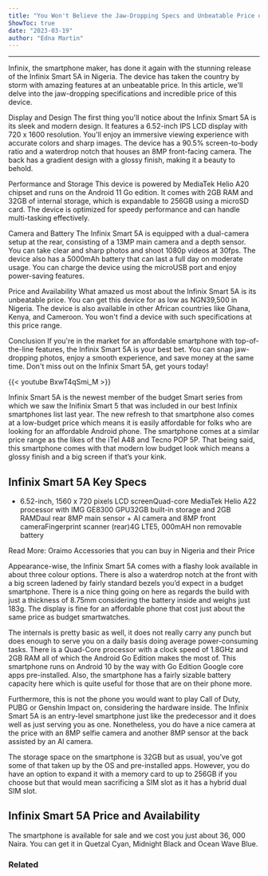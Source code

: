 ```yaml
---
title: "You Won't Believe the Jaw-Dropping Specs and Unbeatable Price of the Infinix Smart 5A in Nigeria!"
ShowToc: true 
date: "2023-03-19"
author: "Edna Martin"
---
```

*****
Infinix, the smartphone maker, has done it again with the stunning release of the Infinix Smart 5A in Nigeria. The device has taken the country by storm with amazing features at an unbeatable price. In this article, we'll delve into the jaw-dropping specifications and incredible price of this device.

Display and Design
The first thing you'll notice about the Infinix Smart 5A is its sleek and modern design. It features a 6.52-inch IPS LCD display with 720 x 1600 resolution. You'll enjoy an immersive viewing experience with accurate colors and sharp images. The device has a 90.5% screen-to-body ratio and a waterdrop notch that houses an 8MP front-facing camera. The back has a gradient design with a glossy finish, making it a beauty to behold.

Performance and Storage
This device is powered by MediaTek Helio A20 chipset and runs on the Android 11 Go edition. It comes with 2GB RAM and 32GB of internal storage, which is expandable to 256GB using a microSD card. The device is optimized for speedy performance and can handle multi-tasking effectively.

Camera and Battery
The Infinix Smart 5A is equipped with a dual-camera setup at the rear, consisting of a 13MP main camera and a depth sensor. You can take clear and sharp photos and shoot 1080p videos at 30fps. The device also has a 5000mAh battery that can last a full day on moderate usage. You can charge the device using the microUSB port and enjoy power-saving features.

Price and Availability
What amazed us most about the Infinix Smart 5A is its unbeatable price. You can get this device for as low as NGN39,500 in Nigeria. The device is also available in other African countries like Ghana, Kenya, and Cameroon. You won't find a device with such specifications at this price range.

Conclusion
If you're in the market for an affordable smartphone with top-of-the-line features, the Infinix Smart 5A is your best bet. You can snap jaw-dropping photos, enjoy a smooth experience, and save money at the same time. Don't miss out on the Infinix Smart 5A, get yours today!

{{< youtube BxwT4qSmi_M >}} 



Infinix Smart 5A is the newest member of the budget Smart series from which we saw the Inifinix Smart 5 that was included in our best Infinix smartphones list last year. The new refresh to that smartphone also comes at a low-budget price which means it is easily affordable for folks who are looking for an affordable Android phone. The smartphone comes at a similar price range as the likes of the iTel A48 and Tecno POP 5P. That being said, this smartphone comes with that modern low budget look which means a glossy finish and a big screen if that’s your kink.
 
## Infinix Smart 5A Key Specs
 
- 6.52-inch, 1560 x 720 pixels LCD screenQuad-core MediaTek Helio A22 processor with IMG GE8300 GPU32GB built-in storage and 2GB RAMDaul rear 8MP main sensor + AI camera and 8MP front cameraFingerprint scanner (rear)4G LTE5, 000mAH non removable battery

 
Read More: Oraimo Accessories that you can buy in Nigeria and their Price
 
Appearance-wise, the Infinix Smart 5A comes with a flashy look available in about three colour options. There is also a waterdrop notch at the front with a big screen ladened by fairly standard bezels you’d expect in a budget smartphone. There is a nice thing going on here as regards the build with just a thickness of 8.75mm considering the battery inside and weighs just 183g. The display is fine for an affordable phone that cost just about the same price as budget smartwatches.
 
The internals is pretty basic as well, it does not really carry any punch but does enough to serve you on a daily basis doing average power-consuming tasks. There is a Quad-Core processor with a clock speed of 1.8GHz and 2GB RAM all of which the Android Go Edition makes the most of. This smartphone runs on Android 10 by the way with Go Edition Google core apps pre-installed. Also, the smartphone has a fairly sizable battery capacity here which is quite useful for those that are on their phone more.
 
Furthermore, this is not the phone you would want to play Call of Duty, PUBG or Genshin Impact on, considering the hardware inside. The Infinix Smart 5A is an entry-level smartphone just like the predecessor and it does well as just serving you as one. Nonetheless, you do have a nice camera at the price with an 8MP selfie camera and another 8MP sensor at the back assisted by an AI camera.
 
The storage space on the smartphone is 32GB but as usual, you’ve got some of that taken up by the OS and pre-installed apps. However, you do have an option to expand it with a memory card to up to 256GB if you choose but that would mean sacrificing a SIM slot as it has a hybrid dual SIM slot.
 
## Infinix Smart 5A Price and Availability
 
The smartphone is available for sale and we cost you just about 36, 000 Naira. You can get it in Quetzal Cyan, Midnight Black and Ocean Wave Blue.
 
### Related



